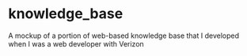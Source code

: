# knowledge_base
A mockup of a portion of web-based knowledge base that I developed when I was a web developer with Verizon
